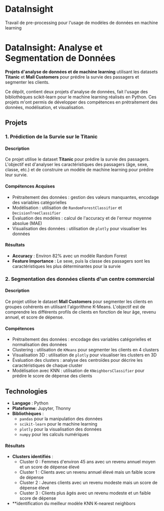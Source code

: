 # DataInsight
Travail de pre-processing pour l'usage de modèles de données en machine learning

# DataInsight: Analyse et Segmentation de Données

**Projets d'analyse de données et de machine learning** utilisant les datasets **Titanic** et **Mall Customers** pour prédire la survie des passagers et segmenter les clients.


Ce dépôt, contient deux projets d'analyse de données, fait l'usage des bibliothèques scikit-learn pour le machine learning réalisés en Python. Ces projets m'ont permis de développer des compétences en prétraitement des données, modélisation, et visualisation.

##  Projets

### 1. Prédiction de la Survie sur le Titanic

#### Description
Ce projet utilise le dataset **Titanic** pour prédire la survie des passagers. L'objectif est d'analyser les caractéristiques des passagers (âge, sexe, classe, etc.) et de construire un modèle de machine learning pour prédire leur survie.

#### Compétences Acquises
- Prétraitement des données : gestion des valeurs manquantes, encodage des variables catégorielles
- Modélisation : utilisation de `RandomForestClassifier` et `DecisionTreeClassifier`
- Évaluation des modèles : calcul de l'accuracy et de l'erreur moyenne absolue (MAE)
- Visualisation des données : utilisation de `plotly` pour visualiser les données

#### Résultats
- **Accuracy** : Environ 82% avec un modèle Random Forest
- **Feature Importance** : Le sexe, puis la classe des passagers sont les caractéristiques les plus déterminantes pour la survie


### 2. Segmentation des données clients d'un centre commercial

#### Description
Ce projet utilise le dataset **Mall Customers** pour segmenter les clients en groupes cohérents en utilisant l'algorithme K-Means. L'objectif est de comprendre les différents profils de clients en fonction de leur âge, revenu annuel, et score de dépense.

#### Compétences
- Prétraitement des données : encodage des variables catégorielles et normalisation des données
- Clustering : utilisation de `KMeans` pour segmenter les clients en 4 clusters
- Visualisation 3D : utilisation de `plotly` pour visualiser les clusters en 3D
- Évaluation des clusters : analyse des centroïdes pour décrire les caractéristiques de chaque cluster
- Modélisation avec KNN : utilisation de `KNeighborsClassifier` pour prédire le score de dépense des clients


##  Technologies

- **Langage** : Python
- **Plateforme**: Jupyter, Thonny
- **Bibliothèques** :
  - `pandas` pour la manipulation des données
  - `scikit-learn` pour le machine learning
  - `plotly` pour la visualisation des données
  - `numpy` pour les calculs numériques

#### Résultats
- **Clusters identifiés** :
  - Cluster 0 : Femmes d'environ 45 ans avec un revenu annuel moyen et un score de dépense élevé
  - Cluster 1 : Clients avec un revenu annuel élevé mais un faible score de dépense
  - Cluster 2 : Jeunes clients avec un revenu modeste mais un score de dépense élevé
  - Cluster 3 : Clients plus âgés avec un revenu modeste et un faible score de dépense
- **identification du meilleur modèle KNN K-nearest neighbors


